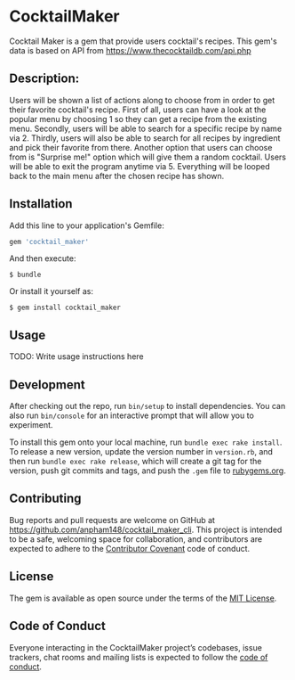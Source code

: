# CocktailMaker

Cocktail Maker is a gem that provide users cocktail's recipes. This gem's data is based on API from https://www.thecocktaildb.com/api.php

## Description:

Users will be shown a list of actions along to choose from in order to get their favorite cocktail's recipe. First of all, users can have a look at the popular menu by choosing 1 so they can get a recipe from the existing menu. Secondly, users will be able to search for a specific recipe by name via 2. Thirdly, users will also be able to search for all recipes by ingredient and pick their favorite from there. Another option that users can choose from is "Surprise me!" option which will give them a random cocktail. Users will be able to exit the program anytime via 5. Everything will be looped back to the main menu after the chosen recipe has shown. 

## Installation

Add this line to your application's Gemfile:

```ruby
gem 'cocktail_maker'
```

And then execute:

    $ bundle

Or install it yourself as:

    $ gem install cocktail_maker

## Usage

TODO: Write usage instructions here

## Development

After checking out the repo, run `bin/setup` to install dependencies. You can also run `bin/console` for an interactive prompt that will allow you to experiment.

To install this gem onto your local machine, run `bundle exec rake install`. To release a new version, update the version number in `version.rb`, and then run `bundle exec rake release`, which will create a git tag for the version, push git commits and tags, and push the `.gem` file to [rubygems.org](https://rubygems.org).

## Contributing

Bug reports and pull requests are welcome on GitHub at https://github.com/anpham148/cocktail_maker_cli. This project is intended to be a safe, welcoming space for collaboration, and contributors are expected to adhere to the [Contributor Covenant](http://contributor-covenant.org) code of conduct.

## License

The gem is available as open source under the terms of the [MIT License](https://opensource.org/licenses/MIT).

## Code of Conduct

Everyone interacting in the CocktailMaker project’s codebases, issue trackers, chat rooms and mailing lists is expected to follow the [code of conduct](https://github.com/anpham148/cocktail_maker/blob/master/CODE_OF_CONDUCT.md).
